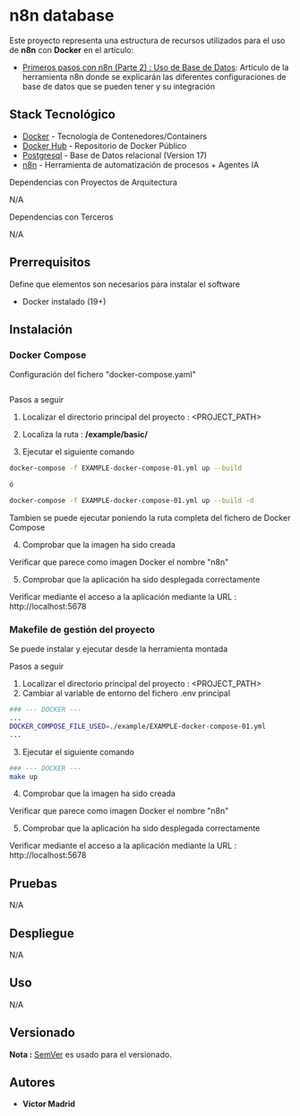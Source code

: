 
# n8n database

Este proyecto representa una estructura de recursos utilizados para el uso de **n8n** con **Docker** en el artículo:

* [Primeros pasos con n8n (Parte 2) : Uso de Base de Datos](https://www.enmilocalfunciona.io/primeros-pasos-con-n8n-parte-2-uso-de-base-de-datos/): Artículo de la herramienta n8n donde se explicarán las diferentes configuraciones de base de datos que se pueden tener y su integración





## Stack Tecnológico

* [Docker](https://www.docker.com/) - Tecnología de Contenedores/Containers
* [Docker Hub](https://hub.docker.com/) - Repositorio de Docker Público
* [Postgresql](https://www.postgresql.org/) - Base de Datos relacional (Version 17)
* [n8n](https://n8n.io/) - Herramienta de automatización de procesos + Agentes IA


Dependencias con Proyectos de Arquitectura

N/A

Dependencias con Terceros

N/A





## Prerrequisitos

Define que elementos son necesarios para instalar el software

* Docker instalado (19+)





## Instalación

### Docker Compose

Configuración del fichero "docker-compose.yaml"

```bash

```

Pasos a seguir

1. Localizar el directorio principal del proyecto : <PROJECT_PATH>

2. Localiza la ruta : **/example/basic/**

3. Ejecutar el siguiente comando

```bash
docker-compose -f EXAMPLE-docker-compose-01.yml up --build

ó

docker-compose -f EXAMPLE-docker-compose-01.yml up --build -d
```

Tambien se puede ejecutar poniendo la ruta completa del fichero de Docker Compose

4. Comprobar que la imagen ha sido creada

Verificar que parece como imagen Docker el nombre "n8n"

5. Comprobar que la aplicación ha sido desplegada correctamente

Verificar mediante el acceso a la aplicación mediante la URL : http://localhost:5678


### Makefile de gestión del proyecto

Se puede instalar y ejecutar desde la herramienta montada


Pasos a seguir

1. Localizar el directorio principal del proyecto : <PROJECT_PATH>
2. Cambiar al variable de entorno del fichero .env principal

```bash
### --- DOCKER ---
...
DOCKER_COMPOSE_FILE_USED=./example/EXAMPLE-docker-compose-01.yml
...
```

3. Ejecutar el siguiente comando

```bash
### --- DOCKER ---
make up
```

4. Comprobar que la imagen ha sido creada

Verificar que parece como imagen Docker el nombre "n8n"

5. Comprobar que la aplicación ha sido desplegada correctamente

Verificar mediante el acceso a la aplicación mediante la URL : http://localhost:5678





## Pruebas

N/A





## Despliegue

N/A





## Uso

N/A



## Versionado

**Nota :** [SemVer](http://semver.org/) es usado para el versionado.





## Autores

* **Víctor Madrid**
